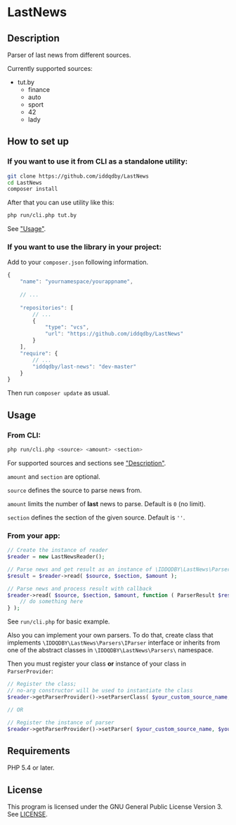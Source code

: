 # LastNews
## <a name="Description"></a>Description

Parser of last news from different sources.

Currently supported sources:
* tut.by
  * finance
  * auto
  * sport
  * 42
  * lady

## How to set up

### If you want to use it from CLI as a standalone utility:

```sh
git clone https://github.com/iddqdby/LastNews
cd LastNews
composer install
```

After that you can use utility like this:

```sh
php run/cli.php tut.by
```

See ["Usage"](#Usage).

### If you want to use the library in your project:

Add to your `composer.json` following information.

```javascript
{
    "name": "yournamespace/yourappname",
    
    // ...
    
    "repositories": [
        // ...
        {
            "type": "vcs",
            "url": "https://github.com/iddqdby/LastNews"
        }
    ],
    "require": {
        // ...
        "iddqdby/last-news": "dev-master"
    }
}
```

Then run `composer update` as usual.

## <a name="Usage"></a>Usage

### From CLI:

```sh
php run/cli.php <source> <amount> <section>
```

For supported sources and sections see ["Description"](#Description).

`amount` and `section` are optional.

`source` defines the source to parse news from.

`amount` limits the number of **last** news to parse. Default is `0` (no limit).

`section` defines the section of the given source. Default is `''`.

### From your app:

```php
// Create the instance of reader
$reader = new LastNewsReader();

// Parse news and get result as an instance of \IDDQDBY\LastNews\Parsers\ParserResult class
$result = $reader->read( $source, $section, $amount );

// Parse news and process result with callback
$reader->read( $source, $section, $amount, function ( ParserResult $result ) {
    // do something here
} );
```

See `run/cli.php` for basic example.

Also you can implement your own parsers. To do that, create class that implements `\IDDQDBY\LastNews\Parsers\IParser` interface or inherits from one of the abstract classes in `\IDDQDBY\LastNews\Parsers\` namespace.

Then you must register your class **or** instance of your class in `ParserProvider`:

```php
// Register the class;
// no-arg constructor will be used to instantiate the class
$reader->getParserProvider()->setParserClass( $your_custom_source_name, $your_custom_class_name );

// OR

// Register the instance of parser
$reader->getParserProvider()->setParser( $your_custom_source_name, $your_custom_parser );
```

## Requirements

PHP 5.4 or later.

## License

This program is licensed under the GNU General Public License Version 3. See [LICENSE](LICENSE).
